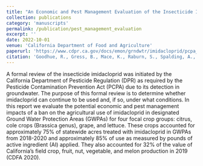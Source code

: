 ```yaml
---
title: "An Economic and Pest Management Evaluation of the Insecticide Imidacloprid in California Agriculture"
collection: publications
category: 'manuscripts'
permalink: /publication/pest_management_evaluation
excerpt: ''
date: 2022-10-01
venue: 'California Department of Food and Agriculture'
paperurl: 'https://www.cdpr.ca.gov/docs/emon/grndwtr/imidacloprid/pcpa_imidacloprid_cdfa_final_report.pdf'
citation: 'Goodhue, R., Gress, B., Mace, K., Raburn, S., Spalding, A., Zheng, Y. (2022). &quot;An Economic and Pest Management Evaluation of the Insecticide Imidacloprid in California Agriculture.&quot; <i>California Department of Food and Agriculture</i>.'
---
```


A formal review of the insecticide imidacloprid was initiated by the California Department of Pesticide Regulation (DPR) as required by the Pesticide Contamination Prevention Act (PCPA) due to its detection in groundwater. The purpose of this formal review is to determine whether imidacloprid can continue to be used and, if so, under what conditions. In this report we evaluate the potential economic and pest management impacts of a ban on the agricultural use of imidacloprid in designated Ground Water Protection Areas (GWPAs) for four focal crop groups: citrus, cole crops (Brassica genus), grape, and lettuce. These crops accounted for approximately 75% of statewide acres treated with imidacloprid in GWPAs from 2018-2020 and approximately 85% of use as measured by pounds of active ingredient (AI) applied. They also accounted for 32% of the value of California’s field crop, fruit, nut, vegetable, and melon production in 2019 (CDFA 2020).
